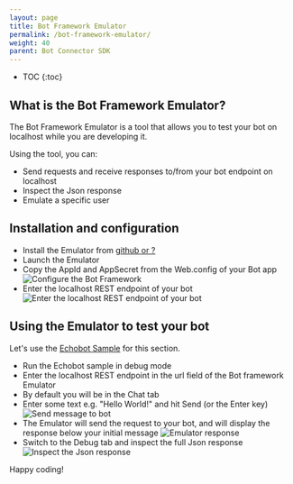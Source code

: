 ```yaml
---
layout: page
title: Bot Framework Emulator
permalink: /bot-framework-emulator/
weight: 40
parent: Bot Connector SDK
---
```


* TOC
{:toc}

## What is the Bot Framework Emulator?
The Bot Framework Emulator is a tool that allows you to test your bot on localhost while you are developing it.

Using the tool, you can:

* Send requests and receive responses to/from your bot endpoint on localhost
* Inspect the Json response
* Emulate a specific user

## Installation and configuration
* Install the Emulator from [github or ?]()
* Launch the Emulator
* Copy the AppId and AppSecret from the Web.config of your Bot app
![Configure the Bot Framework](../emulator-configure.jpg)
* Enter the localhost REST endpoint of your bot
![Enter the localhost REST endpoint of your bot](../emulator-url.jpg)


## Using the Emulator to test your bot
Let's use the [Echobot Sample](http://github.com/Microsoft/BotBuilder) for this section. 

* Run the Echobot sample in debug mode
* Enter the localhost REST endpoint in the url field of the Bot framework Emulator
* By default you will be in the Chat tab
* Enter some text e.g. "Hello World!" and hit Send (or the Enter key)
![Send message to bot](../emulator-helloworld.jpg)
* The Emulator will send the request to your bot, and will display the response below your initial message
![Emulator response](../emulator-response.jpg)
* Switch to the Debug tab and inspect the full Json response
![Inspect the Json response](../emulator-json.jpg)


Happy coding!
